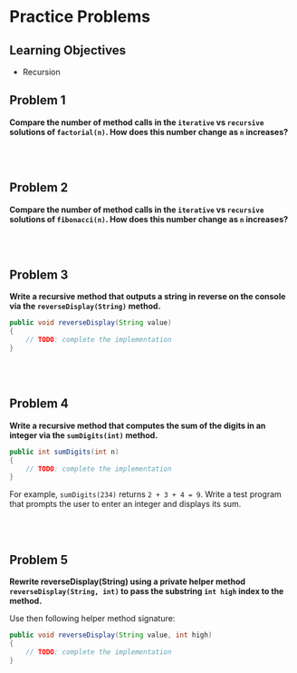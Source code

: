 Practice Problems
========================

Learning Objectives
-------------------
- Recursion


Problem 1
---------
**Compare the number of method calls in the `iterative` vs `recursive` solutions of `factorial(n)`. How does this number change as `n` increases?**



<br><br>


Problem 2
---------
**Compare the number of method calls in the `iterative` vs `recursive` solutions of `fibonacci(n)`. How does this number change as `n` increases?**



<br><br>


Problem 3
---------
**Write a recursive method that outputs a string in reverse on the console via the `reverseDisplay(String)` method.**

```java
public void reverseDisplay(String value)
{
    // TODO: complete the implementation
}
```

<br><br>



Problem 4
---------
**Write a recursive method that computes the sum of the digits in an integer via the `sumDigits(int)` method.**

```java
public int sumDigits(int n)
{
    // TODO: complete the implementation
}
```

For example, `sumDigits(234)` returns `2 + 3 + 4 = 9`. Write a test program
that prompts the user to enter an integer and displays its sum.

<br><br>



Problem 5
---------
**Rewrite reverseDisplay(String) using a private helper method `reverseDisplay(String, int)` to pass the substring `int high` index to the method.**

Use then following helper method signature:

```java
public void reverseDisplay(String value, int high)
{
    // TODO: complete the implementation
}
```

 <br>

 

